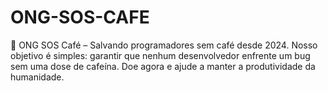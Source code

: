 # ONG-SOS-CAFE
🚨 ONG SOS Café – Salvando programadores sem café desde 2024.  Nosso objetivo é simples: garantir que nenhum desenvolvedor enfrente um bug sem uma dose de cafeína. Doe agora e ajude a manter a produtividade da humanidade.
